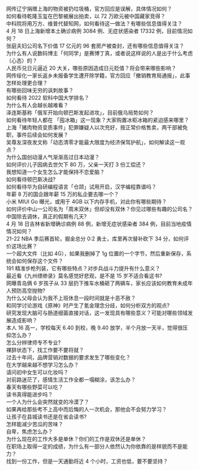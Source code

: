 网传辽宁捐赠上海的物资被扔垃圾桶，官方回应是误解，具体情况如何？  
如何看待乾隆玉玺在巴黎被展出拍卖，以 72 万欧元被中国藏家竞得？  
中科院将用万方、维普代替知网，如何看待这一做法？有哪些信息值得关注？  
4 月 18 日上海新增本土确诊病例 3084 例、无症状感染者 17332 例，目前情况如何？  
张庭夫妇公司名下价值 17 亿元的 96 套房产被查封，还有哪些信息值得关注？  
为什么有人说数码博主「何同学」是赛博丁真，或者说这样说的人是出于什么考虑（心态）的？  
人民币兑日元逼近 20 大关，哪些原因造成日元贬值？将会带来哪些影响？  
网传绥化一家长返乡未报备学生遭开除学籍，官方回应「撤销教育局通报」，此事怎样处理更合理？  
有哪些回味无穷的讽刺故事？  
如何看待 2022 软科中国大学排名？  
为什么有人会越长越难看？  
泽连斯基称「俄军开始向顿巴斯发起进攻」，目前俄乌局势如何？  
如何看待年轻人都在 「囤冰箱」这一现象？大家购置冰柜冰箱的紧迫感来哪里？  
上海「猪肉物资变质事件」犯罪嫌疑人以次充好，按正常价格售卖，两干部被免职，事件后续会如何发展？  
吴尊友深夜发文称「动态清零才能最大限度为经济保驾护航」，如何解读这一观点？  
为什么国创动漫人气渐渐高过日本动漫？  
如何评价儿子因病去世欠下 80 万，父亲一天打 3 份工偿还？  
我想知道一个女生怎么才能保持不恋爱脑？  
如何看待顿巴斯决战?  
如何看待华为自研编程语言「仓颉」试用开启，汉字编程靠谱吗？  
年薪 8 万的国企跟年薪 15 万的私企要去哪一个？  
小米 MIUI Go 曝光，或用于 4GB 以下内存手机，对此你有哪些期待？  
如何评价中山一公司名为「周末双休」但却没有双休？你见过哪些有趣的公司名？  
中国除去调休，真正的假期有几天?  
4 月 18 日吉林省新增确诊病例 88 例，新增无症状感染者 384 例，目前当地疫情情况如何？  
21-22 NBA 季后赛首轮，掘金总分 0:2 勇士，库里再次替补砍下 34 分，如何评价这场比赛？  
一个超大文件（比如 4G），如果我删掉了 1g 位置的一个字节，然后重新保存，系统会如何保存这个文件？  
191 精准步枪列装，它有哪些特点？对步兵战斗力提升有什么意义？  
最近看《九州缥缈录》莫名感觉好悲观，是不是 15 岁不适合看这书?  
网曝青岛俩 6 岁孩子从 33 层扔下推车水桶砸了两辆车，家长应该如何教育未成年人预防高空抛物?  
为什么父母会认为我不上班休息一段时间就是十恶不赦？  
和同学讨论游戏《原神》时产生了氪金理念分歧，如何分析双方的观点?  
研究发现大脑可与肠道细菌直接对话，这一发现具有哪些意义？可能对哪些领域发展造成影响？  
本人 16 高一，学校每天 6.40 到校，晚 9.40 放学，半个月放一天半，觉得很压抑怎么办？  
怎么分辨律师专不专业?  
裸辞状态下，找工作要不要将就？  
过去十年间，品牌营销对数据的要求发生了哪些变化？  
在大学越来越不想学习怎么办？  
请问初中女生可以化妆吗？  
对前路迷茫了，感情生活工作全都一塌糊涂，该怎么办？  
春天有哪些野菜可以吃？  
读书真得能进步吗？  
一个人为什么会突然就变的冷漠了？  
如果再给那些考不上高中而后悔的人一次机会，那他会不会努力学习？  
让孩子在县城读书还是在省会读书?  
怎样能减少苦瓜的苦味？  
自卑，焦虑怎么办？  
为什么现在的工作大多是单休？你们的工作是双休还是单休？  
在职场上取得一定的成绩，为什么有一部分人依然认为你依靠的是样貌而不是能力？  
找到一份工作，但是一天通勤将近 4 个小时，工资也低，要不要坚持？  
